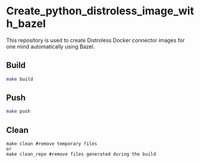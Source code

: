 # Create_python_distroless_image_with_bazel

This repository is used to create Distroless Docker connector images for one mind automatically using Bazel.

## Build

```bash
make build
```

## Push

```bash
make push
```

## Clean
```
make clean #remove temporary files
or
make clean_repo #remove files generated during the build
```